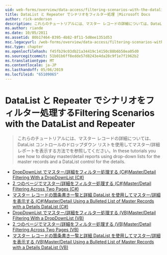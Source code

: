 ```yaml
---
uid: web-forms/overview/data-access/filtering-scenarios-with-the-datalist-and-repeater/index
title: DataList と Repeater でシナリオをフィルター処理 |Microsoft Docs
author: rick-anderson
description: これらのチュートリアルには、マスター レコードの詳細については、DataList コントロールのドロップダウン リストを使用してマスター/詳細レポートを表示する方法でを参照してください。
ms.author: riande
ms.date: 10/05/2011
ms.assetid: 80b17464-8395-4b82-8f11-5d8ee1351d53
msc.legacyurl: /web-forms/overview/data-access/filtering-scenarios-with-the-datalist-and-repeater
msc.type: chapter
ms.openlocfilehash: f45fb29c03db21a34419c14150c88b6b58ea05d0
ms.sourcegitcommit: 51b01b6ff8edde57d8243e4da28c9f1e7f1962b2
ms.translationtype: MT
ms.contentlocale: ja-JP
ms.lasthandoff: 05/06/2019
ms.locfileid: "65109065"
---
```

# <a name="filtering-scenarios-with-the-datalist-and-repeater"></a><span data-ttu-id="bf400-103">DataList と Repeater でシナリオをフィルター処理する</span><span class="sxs-lookup"><span data-stu-id="bf400-103">Filtering Scenarios with the DataList and Repeater</span></span>

> <span data-ttu-id="bf400-104">これらのチュートリアルには、マスター レコードの詳細については、DataList コントロールのドロップダウン リストを使用してマスター/詳細レポートを表示する方法でを参照してください。</span><span class="sxs-lookup"><span data-stu-id="bf400-104">In these tutorials you see how to display master/detail reports using drop-down lists for the master records and a DataList control for the details.</span></span>

- [<span data-ttu-id="bf400-105">DropDownList でマスター/詳細をフィルター処理する (C#)</span><span class="sxs-lookup"><span data-stu-id="bf400-105">Master/Detail Filtering With a DropDownList (C#)</span></span>](master-detail-filtering-with-a-dropdownlist-datalist-cs.md)
- [<span data-ttu-id="bf400-106">2 つのページでマスター/詳細をフィルター処理する (C#)</span><span class="sxs-lookup"><span data-stu-id="bf400-106">Master/Detail Filtering Across Two Pages (C#)</span></span>](master-detail-filtering-acess-two-pages-datalist-cs.md)
- [<span data-ttu-id="bf400-107">マスター レコードの箇条書き一覧と詳細 DataList を使用してマスター/詳細を表示する (C#)</span><span class="sxs-lookup"><span data-stu-id="bf400-107">Master/Detail Using a Bulleted List of Master Records with a Details DataList (C#)</span></span>](master-detail-using-a-bulleted-list-of-master-records-with-a-details-datalist-cs.md)
- [<span data-ttu-id="bf400-108">DropDownList でマスター/詳細をフィルター処理する (VB)</span><span class="sxs-lookup"><span data-stu-id="bf400-108">Master/Detail Filtering With a DropDownList (VB)</span></span>](master-detail-filtering-with-a-dropdownlist-datalist-vb.md)
- [<span data-ttu-id="bf400-109">2 つのページでマスター/詳細をフィルター処理する (VB)</span><span class="sxs-lookup"><span data-stu-id="bf400-109">Master/Detail Filtering Across Two Pages (VB)</span></span>](master-detail-filtering-acess-two-pages-datalist-vb.md)
- [<span data-ttu-id="bf400-110">マスター レコードの箇条書き一覧と詳細 DataList を使用してマスター/詳細を表示する (VB)</span><span class="sxs-lookup"><span data-stu-id="bf400-110">Master/Detail Using a Bulleted List of Master Records with a Details DataList (VB)</span></span>](master-detail-using-a-bulleted-list-of-master-records-with-a-details-datalist-vb.md)
